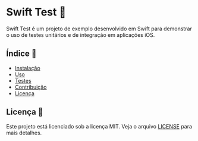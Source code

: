 # Swift Test 📖

Swift Test é um projeto de exemplo desenvolvido em Swift para demonstrar o uso de testes unitários e de integração em aplicações iOS.

## Índice 🧩

- [Instalação](#instalação)
- [Uso](#uso)
- [Testes](#testes)
- [Contribuição](#contribuição)
- [Licença](#licença)


## Licença 🪪

Este projeto está licenciado sob a licença MIT. Veja o arquivo [LICENSE](LICENSE) para mais detalhes.
